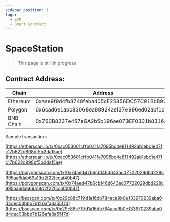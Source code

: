 ```yaml
---
sidebar_position: 1
tags:
  - EVM
  - Smart Contract
---
```


# SpaceStation

> This page is still in progress

## Contract Address:

| Chain     | Address                                    |
| --------- | ------------------------------------------ |
| Ethereum  | 0xaae9f9d4fb8748feba405cE25856DC57C91BbB92 |
| Polygon   | 0x6cad6e1abc83068ea98924aef37e996ed02abf1c |
| BNB Chain | 0x760B8237e457e6A2b5b196ae073EF0301b8316a2 |

Sample transaction:

[https://etherscan.io/tx/0xac053601cffb0411a7095bc4e811492ab1ebc1e47fc17b622d898bf5b2da15ae](https://etherscan.io/tx/0xac053601cffb0411a7095bc4e811492ab1ebc1e47fc17b622d898bf5b2da15ae)

[https://polygonscan.com/tx/0x74aed47b6cb146d643ac07722029dbd228c995aa6dab69a19d2f22fccaf40b47](https://polygonscan.com/tx/0x74aed47b6cb146d643ac07722029dbd228c995aa6dab69a19d2f22fccaf40b47)

[https://bscscan.com/tx/0x29c88c719d1a16db784aca9b0ef33970239aba0d4dec03bbb7b126afa8a55f7d](https://bscscan.com/tx/0x29c88c719d1a16db784aca9b0ef33970239aba0d4dec03bbb7b126afa8a55f7d)

